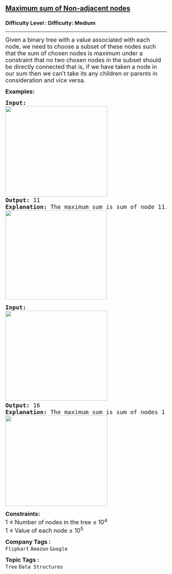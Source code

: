 <h2><a href="https://www.geeksforgeeks.org/problems/maximum-sum-of-non-adjacent-nodes/1?page=2&difficulty=Medium&status=unsolved&sortBy=submissions">Maximum sum of Non-adjacent nodes</a></h2><h3>Difficulty Level : Difficulty: Medium</h3><hr><div class="problems_problem_content__Xm_eO"><p><span style="font-size: 18px;">Given a binary tree with a value associated with each node, we need to choose a subset of these nodes such that the sum of chosen nodes is maximum under a constraint that no two chosen nodes in the subset should be directly connected that is, if we have taken a node in our sum then we can’t take its any children or parents in consideration and vice versa.</span></p>
<p><span style="font-size: 18px;"><strong>Examples:</strong></span></p>
<pre><span style="font-size: 18px;"><strong>Input:<br></strong><img src="https://media.geeksforgeeks.org/img-practice/prod/addEditProblem/880845/Web/Other/blobid0_1732598044.png" width="318" height="282">
<strong>Output: </strong>11<strong>
Explanation: </strong>The maximum sum is sum of node 11.<br><img src="https://media.geeksforgeeks.org/img-practice/prod/addEditProblem/880845/Web/Other/blobid1_1732598102.png" width="317" height="278"></span></pre>
<pre><span style="font-size: 18px;"><strong>Input:
</strong><img src="https://media.geeksforgeeks.org/img-practice/prod/addEditProblem/880845/Web/Other/blobid2_1732598208.png" width="318" height="280"> <br><strong>Output: </strong>16<strong>
Explanation: </strong>The maximum sum is sum of nodes 1 4 5 6, i.e 16. These nodes are non adjacent.<br><img src="https://media.geeksforgeeks.org/img-practice/prod/addEditProblem/880845/Web/Other/blobid3_1732598283.png" width="319" height="282"><br></span></pre>
<div><span style="font-size: 18px;"><strong>Constraints:</strong><br>1 ≤ Number of nodes in the tree ≤ 10<sup>4</sup></span></div>
<div><span style="font-size: 18px;">1 ≤ Value of each node ≤ 10<sup>5</sup></span></div></div><p><span style=font-size:18px><strong>Company Tags : </strong><br><code>Flipkart</code>&nbsp;<code>Amazon</code>&nbsp;<code>Google</code>&nbsp;<br><p><span style=font-size:18px><strong>Topic Tags : </strong><br><code>Tree</code>&nbsp;<code>Data Structures</code>&nbsp;